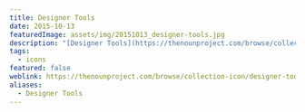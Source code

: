 ```yaml
---
title: Designer Tools
date: 2015-10-13
featuredImage: assets/img/20151013_designer-tools.jpg
description: "[Designer Tools](https://thenounproject.com/browse/collection-icon/designer-tools-6729/) ist eine kleine Icon Sammlung welche ich in Illustrator gezeichnet und auf Noun Project als Vektorgrafiken zur Verfügung stelle."
tags:
  - icons
featured: false
weblink: https://thenounproject.com/browse/collection-icon/designer-tools-6729/
aliases:
  - Designer Tools
---
```

